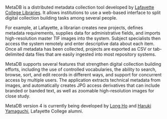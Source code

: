 MetaDB is a distributed metadata collection tool developed by [Lafayette College Libraries](http://library.lafayette.edu). It allows institutions to use a web-based interface to split digital collection building tasks among several people.

For example, at Lafayette, a librarian creates new projects, defines metadata requirements, supplies data for administrative fields, and imports high-resolution master TIF images into the system. Subject specialists then access the system remotely and enter descriptive data about each item. Once all metadata has been collected, projects are exported as CSV or tab-delimited data files that are easily ingested into most repository systems.

MetaDB supports several features that strengthen digital collection building efforts, including the use of controlled vocabularies, the ability to search, browse, sort, and edit records in different ways, and support for concurrent access by multiple users. The application extracts technical metadata from images, and automatically creates JPG access derivatives that can include branded or banded text, as well as zoomable high-resolution images for close study.

MetaDB version 4 is currently being developed by [Long Ho](http://www.azndezign.com) and [Haruki Yamaguchi](http://cs.lafayette.edu/~yamagucm), Lafayette College alumni.

